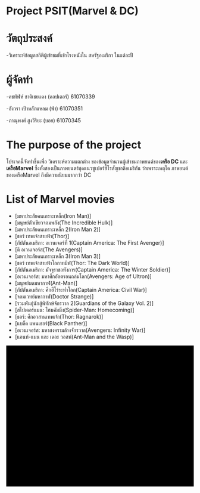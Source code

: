 # Project PSIT(Marvel & DC)

# วัตถุประสงค์
-วิเคราะห์ข้อมูลสถิติผู้เข้าชมที่เข้าโรงหนังใน สหรัฐอเมริกา ในแต่ละปี

# ผู้จัดทำ
-คชทัฬห์ ชาติเชยแดง (คอปเตอร์) 61070339

-อังวรา  เป้าหลักแหลม (ฟ้า) 61070351

-ภาณุพงศ์ สูงวิริยะ (บอย) 61070345

# The purpose of the project
โปรเจคนี้จัดทำขึ้นเพื่อ วิเคราะห์ความแตกต่าง ของข้อมูลจำนวนผู้เข้าชมภาพยนต์ของ**เครือ DC** และ **เครือMarvel** ซึ่งทั้งสองเป็นภาพยนตร์ชุดแนวซูเปอร์ฮีโรสัญชาติอเมริกัน
ว่าเพราะเหตุใด ภาพยนต์ของเครือMarvel ถึงมีความนิยมมากกว่า DC 

# List of Marvel movies
-  [มหาประลัยคนเกราะเหล็ก(Iron Man)]
-  [มนุษย์ตัวเขียวจอมพลัง(The Incredible Hulk)]
-  [มหาประลัยคนเกราะเหล็ก 2(Iron Man 2)]
-  [ธอร์ เทพเจ้าสายฟ้า(Thor)]
-  [กัปตันอเมริกา: อเวนเจอร์ที่ 1(Captain America: The First Avenger)]
-  [ดิ อเวนเจอร์ส(The Avengers)]
-  [มหาประลัยคนเกราะเหล็ก 3(Iron Man 3)]
-  [ธอร์ เทพเจ้าสายฟ้าโลกาทมิฬ(Thor: The Dark World)]
-  [กัปตันอเมริกา: มัจจุราชอหังการ(Captain America: The Winter Soldier)]
-  [อเวนเจอร์ส: มหาศึกอัลตรอนถล่มโลก(Avengers: Age of Ultron)]
-  [มนุษย์มดมหากาฬ(Ant-Man)]
-  [กัปตันอเมริกา: ศึกฮีโร่ระห่ำโลก(Captain America: Civil War)]
-  [จอมเวทย์มหากาฬ(Doctor Strange)]
-  [รวมพันธุ์นักสู้พิทักษ์จักรวาล 2(Guardians of the Galaxy Vol. 2)]
-  [สไปเดอร์แมน: โฮมคัมมิ่ง(Spider-Man: Homecoming)]
-  [ธอร์: ศึกอวสานเทพเจ้า(Thor: Ragnarok)]
-  [แบล็ค แพนเธอร์(Black Panther)]
-  [อเวนเจอร์ส: มหาสงครามล้างจักรวาล(Avengers: Infinity War)]
-  [แอนท์-แมน และ เดอะ วอสพ์(Ant-Man and the Wasp)]
<?xml version='1.0' encoding='utf-8'?>
<svg xmlns:xlink="http://www.w3.org/1999/xlink" xmlns="http://www.w3.org/2000/svg" id="chart-b67104b8-a5de-4b3b-a2c7-895758362525" class="pygal-chart" viewBox="0 0 800 600"><!--Generated with pygal 2.4.0 (lxml) ©Kozea 2012-2016 on 2018-11-30--><!--http://pygal.org--><!--http://github.com/Kozea/pygal--><defs><style type="text/css">#chart-b67104b8-a5de-4b3b-a2c7-895758362525{-webkit-user-select:none;-webkit-font-smoothing:antialiased;font-family:Consolas,"Liberation Mono",Menlo,Courier,monospace}#chart-b67104b8-a5de-4b3b-a2c7-895758362525 .title{font-family:Consolas,"Liberation Mono",Menlo,Courier,monospace;font-size:16px}#chart-b67104b8-a5de-4b3b-a2c7-895758362525 .legends .legend text{font-family:Consolas,"Liberation Mono",Menlo,Courier,monospace;font-size:14px}#chart-b67104b8-a5de-4b3b-a2c7-895758362525 .axis text{font-family:Consolas,"Liberation Mono",Menlo,Courier,monospace;font-size:10px}#chart-b67104b8-a5de-4b3b-a2c7-895758362525 .axis text.major{font-family:Consolas,"Liberation Mono",Menlo,Courier,monospace;font-size:10px}#chart-b67104b8-a5de-4b3b-a2c7-895758362525 .text-overlay text.value{font-family:Consolas,"Liberation Mono",Menlo,Courier,monospace;font-size:16px}#chart-b67104b8-a5de-4b3b-a2c7-895758362525 .text-overlay text.label{font-family:Consolas,"Liberation Mono",Menlo,Courier,monospace;font-size:10px}#chart-b67104b8-a5de-4b3b-a2c7-895758362525 .tooltip{font-family:Consolas,"Liberation Mono",Menlo,Courier,monospace;font-size:14px}#chart-b67104b8-a5de-4b3b-a2c7-895758362525 text.no_data{font-family:Consolas,"Liberation Mono",Menlo,Courier,monospace;font-size:64px}
#chart-b67104b8-a5de-4b3b-a2c7-895758362525{background-color:rgba(249,249,249,1)}#chart-b67104b8-a5de-4b3b-a2c7-895758362525 path,#chart-b67104b8-a5de-4b3b-a2c7-895758362525 line,#chart-b67104b8-a5de-4b3b-a2c7-895758362525 rect,#chart-b67104b8-a5de-4b3b-a2c7-895758362525 circle{-webkit-transition:150ms;-moz-transition:150ms;transition:150ms}#chart-b67104b8-a5de-4b3b-a2c7-895758362525 .graph &gt; .background{fill:rgba(249,249,249,1)}#chart-b67104b8-a5de-4b3b-a2c7-895758362525 .plot &gt; .background{fill:rgba(255,255,255,1)}#chart-b67104b8-a5de-4b3b-a2c7-895758362525 .graph{fill:rgba(0,0,0,.87)}#chart-b67104b8-a5de-4b3b-a2c7-895758362525 text.no_data{fill:rgba(0,0,0,1)}#chart-b67104b8-a5de-4b3b-a2c7-895758362525 .title{fill:rgba(0,0,0,1)}#chart-b67104b8-a5de-4b3b-a2c7-895758362525 .legends .legend text{fill:rgba(0,0,0,.87)}#chart-b67104b8-a5de-4b3b-a2c7-895758362525 .legends .legend:hover text{fill:rgba(0,0,0,1)}#chart-b67104b8-a5de-4b3b-a2c7-895758362525 .axis .line{stroke:rgba(0,0,0,1)}#chart-b67104b8-a5de-4b3b-a2c7-895758362525 .axis .guide.line{stroke:rgba(0,0,0,.54)}#chart-b67104b8-a5de-4b3b-a2c7-895758362525 .axis .major.line{stroke:rgba(0,0,0,.87)}#chart-b67104b8-a5de-4b3b-a2c7-895758362525 .axis text.major{fill:rgba(0,0,0,1)}#chart-b67104b8-a5de-4b3b-a2c7-895758362525 .axis.y .guides:hover .guide.line,#chart-b67104b8-a5de-4b3b-a2c7-895758362525 .line-graph .axis.x .guides:hover .guide.line,#chart-b67104b8-a5de-4b3b-a2c7-895758362525 .stackedline-graph .axis.x .guides:hover .guide.line,#chart-b67104b8-a5de-4b3b-a2c7-895758362525 .xy-graph .axis.x .guides:hover .guide.line{stroke:rgba(0,0,0,1)}#chart-b67104b8-a5de-4b3b-a2c7-895758362525 .axis .guides:hover text{fill:rgba(0,0,0,1)}#chart-b67104b8-a5de-4b3b-a2c7-895758362525 .reactive{fill-opacity:.7;stroke-opacity:.8}#chart-b67104b8-a5de-4b3b-a2c7-895758362525 .ci{stroke:rgba(0,0,0,.87)}#chart-b67104b8-a5de-4b3b-a2c7-895758362525 .reactive.active,#chart-b67104b8-a5de-4b3b-a2c7-895758362525 .active .reactive{fill-opacity:.8;stroke-opacity:.9;stroke-width:4}#chart-b67104b8-a5de-4b3b-a2c7-895758362525 .ci .reactive.active{stroke-width:1.5}#chart-b67104b8-a5de-4b3b-a2c7-895758362525 .series text{fill:rgba(0,0,0,1)}#chart-b67104b8-a5de-4b3b-a2c7-895758362525 .tooltip rect{fill:rgba(255,255,255,1);stroke:rgba(0,0,0,1);-webkit-transition:opacity 150ms;-moz-transition:opacity 150ms;transition:opacity 150ms}#chart-b67104b8-a5de-4b3b-a2c7-895758362525 .tooltip .label{fill:rgba(0,0,0,.87)}#chart-b67104b8-a5de-4b3b-a2c7-895758362525 .tooltip .label{fill:rgba(0,0,0,.87)}#chart-b67104b8-a5de-4b3b-a2c7-895758362525 .tooltip .legend{font-size:.8em;fill:rgba(0,0,0,.54)}#chart-b67104b8-a5de-4b3b-a2c7-895758362525 .tooltip .x_label{font-size:.6em;fill:rgba(0,0,0,1)}#chart-b67104b8-a5de-4b3b-a2c7-895758362525 .tooltip .xlink{font-size:.5em;text-decoration:underline}#chart-b67104b8-a5de-4b3b-a2c7-895758362525 .tooltip .value{font-size:1.5em}#chart-b67104b8-a5de-4b3b-a2c7-895758362525 .bound{font-size:.5em}#chart-b67104b8-a5de-4b3b-a2c7-895758362525 .max-value{font-size:.75em;fill:rgba(0,0,0,.54)}#chart-b67104b8-a5de-4b3b-a2c7-895758362525 .map-element{fill:rgba(255,255,255,1);stroke:rgba(0,0,0,.54) !important}#chart-b67104b8-a5de-4b3b-a2c7-895758362525 .map-element .reactive{fill-opacity:inherit;stroke-opacity:inherit}#chart-b67104b8-a5de-4b3b-a2c7-895758362525 .color-0,#chart-b67104b8-a5de-4b3b-a2c7-895758362525 .color-0 a:visited{stroke:#F44336;fill:#F44336}#chart-b67104b8-a5de-4b3b-a2c7-895758362525 .color-1,#chart-b67104b8-a5de-4b3b-a2c7-895758362525 .color-1 a:visited{stroke:#3F51B5;fill:#3F51B5}#chart-b67104b8-a5de-4b3b-a2c7-895758362525 .text-overlay .color-0 text{fill:black}#chart-b67104b8-a5de-4b3b-a2c7-895758362525 .text-overlay .color-1 text{fill:black}
#chart-b67104b8-a5de-4b3b-a2c7-895758362525 text.no_data{text-anchor:middle}#chart-b67104b8-a5de-4b3b-a2c7-895758362525 .guide.line{fill:none}#chart-b67104b8-a5de-4b3b-a2c7-895758362525 .centered{text-anchor:middle}#chart-b67104b8-a5de-4b3b-a2c7-895758362525 .title{text-anchor:middle}#chart-b67104b8-a5de-4b3b-a2c7-895758362525 .legends .legend text{fill-opacity:1}#chart-b67104b8-a5de-4b3b-a2c7-895758362525 .axis.x text{text-anchor:middle}#chart-b67104b8-a5de-4b3b-a2c7-895758362525 .axis.x:not(.web) text[transform]{text-anchor:start}#chart-b67104b8-a5de-4b3b-a2c7-895758362525 .axis.x:not(.web) text[transform].backwards{text-anchor:end}#chart-b67104b8-a5de-4b3b-a2c7-895758362525 .axis.y text{text-anchor:end}#chart-b67104b8-a5de-4b3b-a2c7-895758362525 .axis.y text[transform].backwards{text-anchor:start}#chart-b67104b8-a5de-4b3b-a2c7-895758362525 .axis.y2 text{text-anchor:start}#chart-b67104b8-a5de-4b3b-a2c7-895758362525 .axis.y2 text[transform].backwards{text-anchor:end}#chart-b67104b8-a5de-4b3b-a2c7-895758362525 .axis .guide.line{stroke-dasharray:4,4}#chart-b67104b8-a5de-4b3b-a2c7-895758362525 .axis .major.guide.line{stroke-dasharray:6,6}#chart-b67104b8-a5de-4b3b-a2c7-895758362525 .horizontal .axis.y .guide.line,#chart-b67104b8-a5de-4b3b-a2c7-895758362525 .horizontal .axis.y2 .guide.line,#chart-b67104b8-a5de-4b3b-a2c7-895758362525 .vertical .axis.x .guide.line{opacity:0}#chart-b67104b8-a5de-4b3b-a2c7-895758362525 .horizontal .axis.always_show .guide.line,#chart-b67104b8-a5de-4b3b-a2c7-895758362525 .vertical .axis.always_show .guide.line{opacity:1 !important}#chart-b67104b8-a5de-4b3b-a2c7-895758362525 .axis.y .guides:hover .guide.line,#chart-b67104b8-a5de-4b3b-a2c7-895758362525 .axis.y2 .guides:hover .guide.line,#chart-b67104b8-a5de-4b3b-a2c7-895758362525 .axis.x .guides:hover .guide.line{opacity:1}#chart-b67104b8-a5de-4b3b-a2c7-895758362525 .axis .guides:hover text{opacity:1}#chart-b67104b8-a5de-4b3b-a2c7-895758362525 .nofill{fill:none}#chart-b67104b8-a5de-4b3b-a2c7-895758362525 .subtle-fill{fill-opacity:.2}#chart-b67104b8-a5de-4b3b-a2c7-895758362525 .dot{stroke-width:1px;fill-opacity:1}#chart-b67104b8-a5de-4b3b-a2c7-895758362525 .dot.active{stroke-width:5px}#chart-b67104b8-a5de-4b3b-a2c7-895758362525 .dot.negative{fill:transparent}#chart-b67104b8-a5de-4b3b-a2c7-895758362525 text,#chart-b67104b8-a5de-4b3b-a2c7-895758362525 tspan{stroke:none !important}#chart-b67104b8-a5de-4b3b-a2c7-895758362525 .series text.active{opacity:1}#chart-b67104b8-a5de-4b3b-a2c7-895758362525 .tooltip rect{fill-opacity:.95;stroke-width:.5}#chart-b67104b8-a5de-4b3b-a2c7-895758362525 .tooltip text{fill-opacity:1}#chart-b67104b8-a5de-4b3b-a2c7-895758362525 .showable{visibility:hidden}#chart-b67104b8-a5de-4b3b-a2c7-895758362525 .showable.shown{visibility:visible}#chart-b67104b8-a5de-4b3b-a2c7-895758362525 .gauge-background{fill:rgba(229,229,229,1);stroke:none}#chart-b67104b8-a5de-4b3b-a2c7-895758362525 .bg-lines{stroke:rgba(249,249,249,1);stroke-width:2px}</style><script type="text/javascript">window.pygal = window.pygal || {};window.pygal.config = window.pygal.config || {};window.pygal.config['b67104b8-a5de-4b3b-a2c7-895758362525'] = {"allow_interruptions": false, "box_mode": "extremes", "classes": ["pygal-chart"], "css": ["file://style.css", "file://graph.css"], "defs": [], "disable_xml_declaration": false, "dots_size": 2.5, "dynamic_print_values": false, "explicit_size": false, "fill": false, "force_uri_protocol": "https", "formatter": null, "half_pie": false, "height": 600, "include_x_axis": false, "inner_radius": 0, "interpolate": null, "interpolation_parameters": {}, "interpolation_precision": 250, "inverse_y_axis": false, "js": ["//kozea.github.io/pygal.js/2.0.x/pygal-tooltips.min.js"], "legend_at_bottom": false, "legend_at_bottom_columns": null, "legend_box_size": 12, "logarithmic": false, "margin": 20, "margin_bottom": null, "margin_left": null, "margin_right": null, "margin_top": null, "max_scale": 16, "min_scale": 4, "missing_value_fill_truncation": "x", "no_data_text": "No data", "no_prefix": false, "order_min": null, "pretty_print": false, "print_labels": false, "print_values": false, "print_values_position": "center", "print_zeroes": true, "range": null, "rounded_bars": null, "secondary_range": null, "show_dots": true, "show_legend": true, "show_minor_x_labels": true, "show_minor_y_labels": true, "show_only_major_dots": false, "show_x_guides": false, "show_x_labels": true, "show_y_guides": true, "show_y_labels": true, "spacing": 10, "stack_from_top": false, "strict": false, "stroke": true, "stroke_style": null, "style": {"background": "rgba(249, 249, 249, 1)", "ci_colors": [], "colors": ["#F44336", "#3F51B5", "#009688", "#FFC107", "#FF5722", "#9C27B0", "#03A9F4", "#8BC34A", "#FF9800", "#E91E63", "#2196F3", "#4CAF50", "#FFEB3B", "#673AB7", "#00BCD4", "#CDDC39", "#9E9E9E", "#607D8B"], "font_family": "Consolas, \"Liberation Mono\", Menlo, Courier, monospace", "foreground": "rgba(0, 0, 0, .87)", "foreground_strong": "rgba(0, 0, 0, 1)", "foreground_subtle": "rgba(0, 0, 0, .54)", "guide_stroke_dasharray": "4,4", "label_font_family": "Consolas, \"Liberation Mono\", Menlo, Courier, monospace", "label_font_size": 10, "legend_font_family": "Consolas, \"Liberation Mono\", Menlo, Courier, monospace", "legend_font_size": 14, "major_guide_stroke_dasharray": "6,6", "major_label_font_family": "Consolas, \"Liberation Mono\", Menlo, Courier, monospace", "major_label_font_size": 10, "no_data_font_family": "Consolas, \"Liberation Mono\", Menlo, Courier, monospace", "no_data_font_size": 64, "opacity": ".7", "opacity_hover": ".8", "plot_background": "rgba(255, 255, 255, 1)", "stroke_opacity": ".8", "stroke_opacity_hover": ".9", "title_font_family": "Consolas, \"Liberation Mono\", Menlo, Courier, monospace", "title_font_size": 16, "tooltip_font_family": "Consolas, \"Liberation Mono\", Menlo, Courier, monospace", "tooltip_font_size": 14, "transition": "150ms", "value_background": "rgba(229, 229, 229, 1)", "value_colors": [], "value_font_family": "Consolas, \"Liberation Mono\", Menlo, Courier, monospace", "value_font_size": 16, "value_label_font_family": "Consolas, \"Liberation Mono\", Menlo, Courier, monospace", "value_label_font_size": 10}, "title": "Marvel &amp; DC (\u0e40\u0e23\u0e15\u0e15\u0e34\u0e49\u0e07\u0e43\u0e19\u0e41\u0e15\u0e48\u0e25\u0e30\u0e1b\u0e35)", "tooltip_border_radius": 0, "tooltip_fancy_mode": true, "truncate_label": null, "truncate_legend": null, "width": 800, "x_label_rotation": 0, "x_labels": ["2005", "2006", "2007", "2008", "2009", "2010", "2011", "2012", "2013", "2014", "2015", "2016", "2017", "2018"], "x_labels_major": null, "x_labels_major_count": null, "x_labels_major_every": null, "x_title": null, "xrange": null, "y_label_rotation": 0, "y_labels": null, "y_labels_major": null, "y_labels_major_count": null, "y_labels_major_every": null, "y_title": null, "zero": 0, "legends": ["DC", "Marvel"]}</script><script type="text/javascript" xlink:href="https://kozea.github.io/pygal.js/2.0.x/pygal-tooltips.min.js"/></defs><title>Marvel &amp; DC (เรตติ้งในแต่ละปี)</title><g class="graph bar-graph vertical"><rect class="background" height="600" width="800" x="0" y="0"/><g class="plot" transform="translate(112, 46)"><rect class="background" height="514" width="667.6" x="0" y="0"/><g class="axis y always_show"><g class="guides"><path class="axis major line" d="M0.000000 504.115385 h667.600000"/><text class="major" x="-5" y="507.61538461538464">0</text><title>0</title></g><g class="guides"><path class="guide line" d="M0.000000 449.200855 h667.600000"/><text class="" x="-5" y="452.70085470085473">1</text><title>1</title></g><g class="guides"><path class="guide line" d="M0.000000 394.286325 h667.600000"/><text class="" x="-5" y="397.78632478632477">2</text><title>2</title></g><g class="guides"><path class="guide line" d="M0.000000 339.371795 h667.600000"/><text class="" x="-5" y="342.87179487179486">3</text><title>3</title></g><g class="guides"><path class="guide line" d="M0.000000 284.457265 h667.600000"/><text class="" x="-5" y="287.95726495726495">4</text><title>4</title></g><g class="guides"><path class="major guide line" d="M0.000000 229.542735 h667.600000"/><text class="major" x="-5" y="233.04273504273505">5</text><title>5</title></g><g class="guides"><path class="guide line" d="M0.000000 174.628205 h667.600000"/><text class="" x="-5" y="178.12820512820508">6</text><title>6</title></g><g class="guides"><path class="guide line" d="M0.000000 119.713675 h667.600000"/><text class="" x="-5" y="123.21367521367517">7</text><title>7</title></g><g class="guides"><path class="guide line" d="M0.000000 64.799145 h667.600000"/><text class="" x="-5" y="68.29914529914532">8</text><title>8</title></g><g class="guides"><path class="guide line" d="M0.000000 9.884615 h667.600000"/><text class="" x="-5" y="13.384615384615415">9</text><title>9</title></g></g><g class="axis x"><path class="line" d="M0.000000 0.000000 v514.000000"/><g class="guides"><path class="guide line" d="M35.764286 0.000000 v514.000000"/><text class="" x="35.76428571428571" y="529.0">2005</text></g><g class="guides"><path class="guide line" d="M81.615934 0.000000 v514.000000"/><text class="" x="81.61593406593407" y="529.0">2006</text></g><g class="guides"><path class="guide line" d="M127.467582 0.000000 v514.000000"/><text class="" x="127.46758241758242" y="529.0">2007</text></g><g class="guides"><path class="guide line" d="M173.319231 0.000000 v514.000000"/><text class="" x="173.31923076923078" y="529.0">2008</text></g><g class="guides"><path class="guide line" d="M219.170879 0.000000 v514.000000"/><text class="" x="219.17087912087914" y="529.0">2009</text></g><g class="guides"><path class="guide line" d="M265.022527 0.000000 v514.000000"/><text class="" x="265.0225274725275" y="529.0">2010</text></g><g class="guides"><path class="guide line" d="M310.874176 0.000000 v514.000000"/><text class="" x="310.87417582417584" y="529.0">2011</text></g><g class="guides"><path class="guide line" d="M356.725824 0.000000 v514.000000"/><text class="" x="356.7258241758242" y="529.0">2012</text></g><g class="guides"><path class="guide line" d="M402.577473 0.000000 v514.000000"/><text class="" x="402.5774725274725" y="529.0">2013</text></g><g class="guides"><path class="guide line" d="M448.429121 0.000000 v514.000000"/><text class="" x="448.4291208791209" y="529.0">2014</text></g><g class="guides"><path class="guide line" d="M494.280769 0.000000 v514.000000"/><text class="" x="494.28076923076924" y="529.0">2015</text></g><g class="guides"><path class="guide line" d="M540.132418 0.000000 v514.000000"/><text class="" x="540.1324175824176" y="529.0">2016</text></g><g class="guides"><path class="guide line" d="M585.984066 0.000000 v514.000000"/><text class="" x="585.9840659340659" y="529.0">2017</text></g><g class="guides"><path class="guide line" d="M631.835714 0.000000 v514.000000"/><text class="" x="631.8357142857144" y="529.0">2018</text></g></g><g class="series serie-0 color-0"><g class="bars"><g class="bar"><rect class="rect reactive tooltip-trigger" height="455.7905982905984" rx="0" ry="0" width="17.75375824175824" x="16.800043956043957" y="48.32478632478626"/><desc class="value">8.3</desc><desc class="x centered">25.676923076923078</desc><desc class="y centered">276.22008547008545</desc><desc class="x_label">2005</desc></g><g class="bar"><rect class="rect reactive tooltip-trigger" height="334.9786324786325" rx="0" ry="0" width="17.75375824175824" x="62.6516923076923" y="169.13675213675214"/><desc class="value">6.1</desc><desc class="x centered">71.52857142857142</desc><desc class="y centered">336.62606837606836</desc><desc class="x_label">2006</desc></g><g class="bar"><rect class="rect reactive tooltip-trigger" height="494.2307692307692" rx="0" ry="0" width="17.75375824175824" x="154.35498901098902" y="9.884615384615415"/><desc class="value">9</desc><desc class="x centered">163.23186813186814</desc><desc class="y centered">257.0</desc><desc class="x_label">2008</desc></g><g class="bar"><rect class="rect reactive tooltip-trigger" height="417.35042735042737" rx="0" ry="0" width="17.75375824175824" x="200.20663736263737" y="86.76495726495727"/><desc class="value">7.6</desc><desc class="x centered">209.0835164835165</desc><desc class="y centered">295.44017094017096</desc><desc class="x_label">2009</desc></g><g class="bar"><rect class="rect reactive tooltip-trigger" height="258.09829059829065" rx="0" ry="0" width="17.75375824175824" x="246.05828571428574" y="246.017094017094"/><desc class="value">4.7</desc><desc class="x centered">254.93516483516487</desc><desc class="y centered">375.0662393162393</desc><desc class="x_label">2010</desc></g><g class="bar"><rect class="rect reactive tooltip-trigger" height="302.02991452991455" rx="0" ry="0" width="17.75375824175824" x="291.90993406593407" y="202.0854700854701"/><desc class="value">5.5</desc><desc class="x centered">300.78681318681316</desc><desc class="y centered">353.10042735042737</desc><desc class="x_label">2011</desc></g><g class="bar"><rect class="rect reactive tooltip-trigger" height="461.2820512820513" rx="0" ry="0" width="17.75375824175824" x="337.7615824175824" y="42.833333333333314"/><desc class="value">8.4</desc><desc class="x centered">346.6384615384615</desc><desc class="y centered">273.474358974359</desc><desc class="x_label">2012</desc></g><g class="bar"><rect class="rect reactive tooltip-trigger" height="389.8931623931624" rx="0" ry="0" width="17.75375824175824" x="383.61323076923077" y="114.22222222222223"/><desc class="value">7.1</desc><desc class="x centered">392.49010989010986</desc><desc class="y centered">309.16880341880346</desc><desc class="x_label">2013</desc></g><g class="bar"><rect class="rect reactive tooltip-trigger" height="345.9615384615385" rx="0" ry="0" width="17.75375824175824" x="521.1681758241758" y="158.15384615384613"/><desc class="value">6.3</desc><desc class="x centered">530.045054945055</desc><desc class="y centered">331.13461538461536</desc><desc class="x_label">2016</desc></g><g class="bar"><rect class="rect reactive tooltip-trigger" height="384.40170940170947" rx="0" ry="0" width="17.75375824175824" x="567.019824175824" y="119.71367521367517"/><desc class="value">7</desc><desc class="x centered">575.8967032967032</desc><desc class="y centered">311.9145299145299</desc><desc class="x_label">2017</desc></g></g></g><g class="series serie-1 color-1"><g class="bars"><g class="bar"><rect class="rect reactive tooltip-trigger" height="400.8760683760684" rx="0" ry="0" width="17.75375824175824" x="174.5297142857143" y="103.23931623931622"/><desc class="value">7.3</desc><desc class="x centered">183.40659340659343</desc><desc class="y centered">303.67735042735046</desc><desc class="x_label">2008</desc></g><g class="bar"><rect class="rect reactive tooltip-trigger" height="384.40170940170947" rx="0" ry="0" width="17.75375824175824" x="266.233010989011" y="119.71367521367517"/><desc class="value">7</desc><desc class="x centered">275.1098901098901</desc><desc class="y centered">311.9145299145299</desc><desc class="x_label">2010</desc></g><g class="bar"><rect class="rect reactive tooltip-trigger" height="384.40170940170947" rx="0" ry="0" width="17.75375824175824" x="312.08465934065936" y="119.71367521367517"/><desc class="value">7</desc><desc class="x centered">320.96153846153845</desc><desc class="y centered">311.9145299145299</desc><desc class="x_label">2011</desc></g><g class="bar"><rect class="rect reactive tooltip-trigger" height="444.8076923076924" rx="0" ry="0" width="17.75375824175824" x="357.9363076923077" y="59.307692307692264"/><desc class="value">8.1</desc><desc class="x centered">366.8131868131868</desc><desc class="y centered">281.71153846153845</desc><desc class="x_label">2012</desc></g><g class="bar"><rect class="rect reactive tooltip-trigger" height="389.8931623931624" rx="0" ry="0" width="17.75375824175824" x="403.78795604395606" y="114.22222222222223"/><desc class="value">7.1</desc><desc class="x centered">412.66483516483515</desc><desc class="y centered">309.16880341880346</desc><desc class="x_label">2013</desc></g><g class="bar"><rect class="rect reactive tooltip-trigger" height="428.3333333333333" rx="0" ry="0" width="17.75375824175824" x="449.6396043956044" y="75.78205128205133"/><desc class="value">7.8</desc><desc class="x centered">458.5164835164835</desc><desc class="y centered">289.948717948718</desc><desc class="x_label">2014</desc></g><g class="bar"><rect class="rect reactive tooltip-trigger" height="400.8760683760684" rx="0" ry="0" width="17.75375824175824" x="495.4912527472528" y="103.23931623931622"/><desc class="value">7.3</desc><desc class="x centered">504.3681318681319</desc><desc class="y centered">303.67735042735046</desc><desc class="x_label">2015</desc></g><g class="bar"><rect class="rect reactive tooltip-trigger" height="422.8418803418804" rx="0" ry="0" width="17.75375824175824" x="541.342901098901" y="81.27350427350422"/><desc class="value">7.7</desc><desc class="x centered">550.2197802197802</desc><desc class="y centered">292.69444444444446</desc><desc class="x_label">2016</desc></g><g class="bar"><rect class="rect reactive tooltip-trigger" height="428.3333333333333" rx="0" ry="0" width="17.75375824175824" x="587.1945494505493" y="75.78205128205133"/><desc class="value">7.8</desc><desc class="x centered">596.0714285714284</desc><desc class="y centered">289.948717948718</desc><desc class="x_label">2017</desc></g><g class="bar"><rect class="rect reactive tooltip-trigger" height="417.35042735042737" rx="0" ry="0" width="17.75375824175824" x="633.0461978021978" y="86.76495726495727"/><desc class="value">7.6</desc><desc class="x centered">641.9230769230769</desc><desc class="y centered">295.44017094017096</desc><desc class="x_label">2018</desc></g></g></g></g><g class="titles"><text class="title plot_title" x="400.0" y="26">Marvel &amp; DC (เรตติ้งในแต่ละปี)</text></g><g class="plot overlay" transform="translate(112, 46)"><g class="series serie-0 color-0"/><g class="series serie-1 color-1"/></g><g class="plot text-overlay" transform="translate(112, 46)"><g class="series serie-0 color-0"/><g class="series serie-1 color-1"/></g><g class="plot tooltip-overlay" transform="translate(112, 46)"><g class="tooltip" style="opacity: 0" transform="translate(0 0)"><rect class="tooltip-box" height="0" rx="0" ry="0" width="0"/><g class="text"/></g></g><g class="legends" transform="translate(10, 56)"><g class="legend reactive activate-serie" id="activate-serie-0"><rect class="color-0 reactive" height="12" width="12" x="0.0" y="1.0"/><text x="17.0" y="11.2">DC</text></g><g class="legend reactive activate-serie" id="activate-serie-1"><rect class="color-1 reactive" height="12" width="12" x="0.0" y="22.0"/><text x="17.0" y="32.2">Marvel</text></g></g><g class="legends" transform="translate(790, 56)"/></g></svg>
